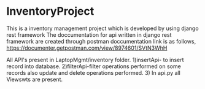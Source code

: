 # InventoryProject
This is a inventory management project which is developed by using django rest framework
The doccumentation for api written in django rest framework are created through postman doccumentation link is as follows,
https://documenter.getpostman.com/view/8974601/SVtN3WhH


All API's present in LaptopMgmt/inventory folder.
1)insertApi- to insert record into database.
2)filterApi-filter operations performed on some records also update and delete operations performed.
3) In api.py all Viewswts are present.




